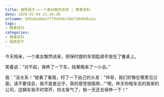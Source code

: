 ```yaml
---
title: 搞笑段子->一个美女飘然进来 | 糗事百科
date: 2020-01-04 21:34:28
urlname: 099adad4ee7779e658c5bb730d89b3aa
tags: 
- 糗事百科
categories:
- 糗事百科
- 搞笑段子
---
```

今天相亲，一个美女飘然进来，把保时捷的车钥匙顺手放在了餐桌上。

笑着说：“对不起，保养了一下车，结果晚来了一小会。”

我：“没关系！”她看了看我，捋了一下自己的头发：“帅哥，我们好像在哪里见过面，请不要误会，我不是套近乎，真的感觉很面熟…”“嗯，昨天你租车去的我家的公司，这辆车我平时常开，你太客气了，租一天还去保养一下！”


